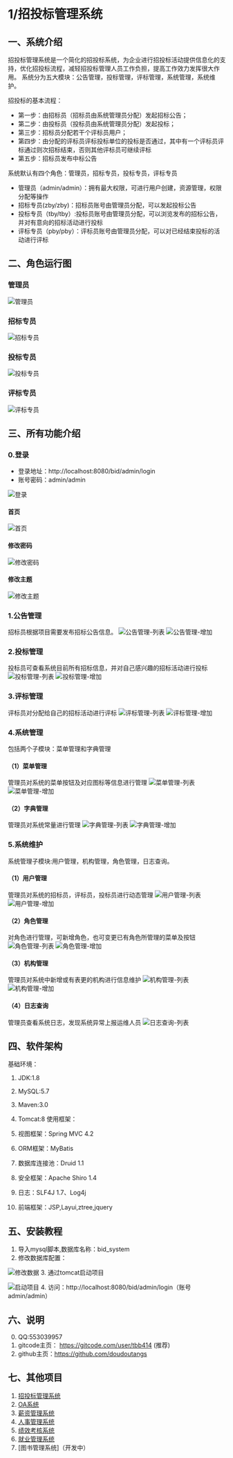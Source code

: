 # 1/招投标管理系统


## 一、系统介绍
招投标管理系统是一个简化的招投标系统，为企业进行招投标活动提供信息化的支持，优化招投标流程，减轻招投标管理人员工作负担，提高工作效力发挥很大作用。
系统分为五大模块：公告管理，投标管理，评标管理，系统管理，系统维护。

招投标的基本流程：

- 第一步：由招标员（招标员由系统管理员分配）发起招标公告；
- 第二步：由投标员（投标员由系统管理员分配）发起投标；
- 第三步：招标员分配若干个评标员用户；
- 第四步：由分配的评标员评标投标单位的投标是否通过，其中有一个评标员评标通过则次招标结束，否则其他评标员可继续评标
- 第五步：招标员发布中标公告


系统默认有四个角色：管理员，招标专员，投标专员，评标专员

- 管理员（admin/admin）：拥有最大权限，可进行用户创建，资源管理，权限分配等操作
- 招标专员(zby/zby)：招标员账号由管理员分配，可以发起投标公告
- 投标专员（tby/tby）:投标员账号由管理员分配，可以浏览发布的招标公告，并对有意向的招标活动进行投标
- 评标专员（pby/pby）：评标员账号由管理员分配，可以对已经结束投标的活动进行评标
## 二、角色运行图
### 管理员
![管理员](https://raw.githubusercontent.com/doudoutangs/bid_system/2e3df0f26d8a405936ed0673b5a367339ebb9631/%E6%8B%9B%E6%8A%95%E6%A0%87%E7%B3%BB%E7%BB%9F/r-1-%E7%AE%A1%E7%90%86%E5%91%98.png)
### 招标专员
![招标专员](https://raw.githubusercontent.com/doudoutangs/bid_system/2e3df0f26d8a405936ed0673b5a367339ebb9631/%E6%8B%9B%E6%8A%95%E6%A0%87%E7%B3%BB%E7%BB%9F/r-2-%E6%8B%9B%E6%A0%87%E5%91%98.png)
### 投标专员
![投标专员](https://raw.githubusercontent.com/doudoutangs/bid_system/2e3df0f26d8a405936ed0673b5a367339ebb9631/%E6%8B%9B%E6%8A%95%E6%A0%87%E7%B3%BB%E7%BB%9F/r-3-%E6%8A%95%E6%A0%87%E5%91%98.png)
### 评标专员
![评标专员](https://raw.githubusercontent.com/doudoutangs/bid_system/2e3df0f26d8a405936ed0673b5a367339ebb9631/%E6%8B%9B%E6%8A%95%E6%A0%87%E7%B3%BB%E7%BB%9F/r-4-%E8%AF%84%E6%A0%87%E5%91%98.png)

## 三、所有功能介绍
### 0.登录
- 登录地址：http://localhost:8080/bid/admin/login
- 账号密码：admin/admin

![登录](https://raw.githubusercontent.com/doudoutangs/bid_system/2e3df0f26d8a405936ed0673b5a367339ebb9631/%E6%8B%9B%E6%8A%95%E6%A0%87%E7%B3%BB%E7%BB%9F/0-1-%E7%99%BB%E5%BD%95.png)
#### 首页
![首页](https://raw.githubusercontent.com/doudoutangs/bid_system/2e3df0f26d8a405936ed0673b5a367339ebb9631/%E6%8B%9B%E6%8A%95%E6%A0%87%E7%B3%BB%E7%BB%9F/0-2-%E9%A6%96%E9%A1%B5.png)
#### 修改密码
![修改密码](https://raw.githubusercontent.com/doudoutangs/bid_system/2e3df0f26d8a405936ed0673b5a367339ebb9631/%E6%8B%9B%E6%8A%95%E6%A0%87%E7%B3%BB%E7%BB%9F/0-4-%E4%BF%AE%E6%94%B9%E5%AF%86%E7%A0%81.png)
#### 修改主题
![修改主题](https://raw.githubusercontent.com/doudoutangs/bid_system/2e3df0f26d8a405936ed0673b5a367339ebb9631/%E6%8B%9B%E6%8A%95%E6%A0%87%E7%B3%BB%E7%BB%9F/0-5-%E4%BF%AE%E6%94%B9%E4%B8%BB%E9%A2%98.png)

### 1.公告管理
招标员根据项目需要发布招标公告信息。
![公告管理-列表](https://raw.githubusercontent.com/doudoutangs/bid_system/2e3df0f26d8a405936ed0673b5a367339ebb9631/%E6%8B%9B%E6%8A%95%E6%A0%87%E7%B3%BB%E7%BB%9F/1-1-%E5%85%AC%E5%91%8A-%E5%88%97%E8%A1%A8.png)
![公告管理-增加](https://raw.githubusercontent.com/doudoutangs/bid_system/2e3df0f26d8a405936ed0673b5a367339ebb9631/%E6%8B%9B%E6%8A%95%E6%A0%87%E7%B3%BB%E7%BB%9F/1-1-%E5%85%AC%E5%91%8A-%E5%A2%9E%E5%8A%A0.png)

### 2.投标管理
投标员可查看系统目前所有招标信息，并对自己感兴趣的招标活动进行投标
![投标管理-列表](https://raw.githubusercontent.com/doudoutangs/bid_system/2e3df0f26d8a405936ed0673b5a367339ebb9631/%E6%8B%9B%E6%8A%95%E6%A0%87%E7%B3%BB%E7%BB%9F/2-1-%E6%8A%95%E6%A0%87-%E5%88%97%E8%A1%A8.png)
![投标管理-增加](https://raw.githubusercontent.com/doudoutangs/bid_system/2e3df0f26d8a405936ed0673b5a367339ebb9631/%E6%8B%9B%E6%8A%95%E6%A0%87%E7%B3%BB%E7%BB%9F/2-1-%E6%8A%95%E6%A0%87-%E7%BC%96%E8%BE%91.png)

### 3.评标管理
评标员对分配给自己的招标活动进行评标
![评标管理-列表](https://raw.githubusercontent.com/doudoutangs/bid_system/2e3df0f26d8a405936ed0673b5a367339ebb9631/%E6%8B%9B%E6%8A%95%E6%A0%87%E7%B3%BB%E7%BB%9F/3-1-%E8%AF%84%E6%A0%87-%E5%88%97%E8%A1%A8%20.png)
![评标管理-增加](https://raw.githubusercontent.com/doudoutangs/bid_system/2e3df0f26d8a405936ed0673b5a367339ebb9631/%E6%8B%9B%E6%8A%95%E6%A0%87%E7%B3%BB%E7%BB%9F/3-1-%E8%AF%84%E6%A0%87-%E7%BC%96%E8%BE%91.png)

### 4.系统管理
包括两个子模块：菜单管理和字典管理
#### （1）菜单管理
管理员对系统的菜单按钮及对应图标等信息进行管理
![菜单管理-列表](https://raw.githubusercontent.com/doudoutangs/bid_system/2e3df0f26d8a405936ed0673b5a367339ebb9631/%E6%8B%9B%E6%8A%95%E6%A0%87%E7%B3%BB%E7%BB%9F/5-2-%E8%8F%9C%E5%8D%95%E7%AE%A1%E7%90%86-%E5%88%97%E8%A1%A8.png)
![菜单管理-增加](https://raw.githubusercontent.com/doudoutangs/bid_system/2e3df0f26d8a405936ed0673b5a367339ebb9631/%E6%8B%9B%E6%8A%95%E6%A0%87%E7%B3%BB%E7%BB%9F/5-2-%E8%8F%9C%E5%8D%95%E7%AE%A1%E7%90%86-%E5%A2%9E%E5%8A%A0.png)

#### （2）字典管理
管理员对系统常量进行管理
![字典管理-列表](https://raw.githubusercontent.com/doudoutangs/bid_system/2e3df0f26d8a405936ed0673b5a367339ebb9631/%E6%8B%9B%E6%8A%95%E6%A0%87%E7%B3%BB%E7%BB%9F/5-1-%E5%AD%97%E5%85%B8%E7%AE%A1%E7%90%86-%E5%88%97%E8%A1%A8.png)
![字典管理-增加](https://raw.githubusercontent.com/doudoutangs/bid_system/2e3df0f26d8a405936ed0673b5a367339ebb9631/%E6%8B%9B%E6%8A%95%E6%A0%87%E7%B3%BB%E7%BB%9F/5-1-%E5%AD%97%E5%85%B8%E7%AE%A1%E7%90%86-%E5%A2%9E%E5%8A%A0.png)

### 5.系统维护
系统管理子模块:用户管理，机构管理，角色管理，日志查询。
#### （1）用户管理
管理员对系统的招标员，评标员，投标员进行动态管理
![用户管理-列表](https://raw.githubusercontent.com/doudoutangs/bid_system/2e3df0f26d8a405936ed0673b5a367339ebb9631/%E6%8B%9B%E6%8A%95%E6%A0%87%E7%B3%BB%E7%BB%9F/6-1-%E7%94%A8%E6%88%B7-%E5%88%97%E8%A1%A8.png)
![用户管理-增加](https://raw.githubusercontent.com/doudoutangs/bid_system/2e3df0f26d8a405936ed0673b5a367339ebb9631/%E6%8B%9B%E6%8A%95%E6%A0%87%E7%B3%BB%E7%BB%9F/6-1-%E7%94%A8%E6%88%B7-%E5%A2%9E%E5%8A%A0.png)

#### （2）角色管理
对角色进行管理，可新增角色，也可变更已有角色所管理的菜单及按钮
![角色管理-列表](https://raw.githubusercontent.com/doudoutangs/bid_system/2e3df0f26d8a405936ed0673b5a367339ebb9631/%E6%8B%9B%E6%8A%95%E6%A0%87%E7%B3%BB%E7%BB%9F/6-2-%E8%A7%92%E8%89%B2-%E5%88%97%E8%A1%A8.png)
![角色管理-增加](https://raw.githubusercontent.com/doudoutangs/bid_system/2e3df0f26d8a405936ed0673b5a367339ebb9631/%E6%8B%9B%E6%8A%95%E6%A0%87%E7%B3%BB%E7%BB%9F/6-2-%E8%A7%92%E8%89%B2-%E5%A2%9E%E5%8A%A0.png)

#### （3）机构管理
管理员对系统中新增或有表更的机构进行信息维护
![机构管理-列表](https://raw.githubusercontent.com/doudoutangs/bid_system/2e3df0f26d8a405936ed0673b5a367339ebb9631/%E6%8B%9B%E6%8A%95%E6%A0%87%E7%B3%BB%E7%BB%9F/6-3-%E6%9C%BA%E6%9E%84-%E5%88%97%E8%A1%A8.png)
![机构管理-增加](https://raw.githubusercontent.com/doudoutangs/bid_system/2e3df0f26d8a405936ed0673b5a367339ebb9631/%E6%8B%9B%E6%8A%95%E6%A0%87%E7%B3%BB%E7%BB%9F/6-3-%E6%9C%BA%E6%9E%84-%E5%A2%9E%E5%8A%A0.png)

#### （4）日志查询
管理员查看系统日志，发现系统异常上报运维人员
![日志查询-列表](https://raw.githubusercontent.com/doudoutangs/bid_system/2e3df0f26d8a405936ed0673b5a367339ebb9631/%E6%8B%9B%E6%8A%95%E6%A0%87%E7%B3%BB%E7%BB%9F/6-4-%E6%97%A5%E5%BF%97-%E5%88%97%E8%A1%A8.png)

## 四、软件架构

基础环境：
1. JDK:1.8
2. MySQL:5.7
3. Maven:3.0
4. Tomcat:8
使用框架：

1. 视图框架：Spring MVC 4.2
2. ORM框架：MyBatis
3. 数据库连接池：Druid 1.1
4. 安全框架：Apache Shiro 1.4
5. 日志：SLF4J 1.7、Log4j
6. 前端框架：JSP,Layui,ztree,jquery

## 五、安装教程
1. 导入mysql脚本,数据库名称：bid_system
2. 修改数据库配置：

![修改数据](https://raw.githubusercontent.com/doudoutangs/bid_system/2e3df0f26d8a405936ed0673b5a367339ebb9631/%E6%8B%9B%E6%8A%95%E6%A0%87%E7%B3%BB%E7%BB%9F/0-6-%E6%95%B0%E6%8D%AE%E5%BA%93%E9%85%8D%E7%BD%AE.png)
3. 通过tomcat启动项目

![启动项目](https://raw.githubusercontent.com/doudoutangs/bid_system/2e3df0f26d8a405936ed0673b5a367339ebb9631/%E6%8B%9B%E6%8A%95%E6%A0%87%E7%B3%BB%E7%BB%9F/0-7-tomcat%E9%85%8D%E7%BD%AE.png)
4. 访问：http://localhost:8080/bid/admin/login（账号admin/admin）



## 六、说明
0. QQ:553039957
1. gitcode主页： https://gitcode.com/user/tbb414 (推荐)
2. github主页：https://github.com/doudoutangs
## 七、其他项目
1. [招投标管理系统](https://gitcode.com/tbb414/bid_system)
2. [OA系统](https://gitcode.com/tbb414/oa_system)
3. [薪资管理系统](https://gitcode.com/tbb414/salary_system)
4. [人事管理系统](https://gitcode.com/tbb414/person_system)
5. [绩效考核系统](https://gitcode.com/tbb414/assess_system)
6. [就业管理系统](https://gitcode.com/tbb414/eta_system)
7. [图书管理系统]（开发中）

